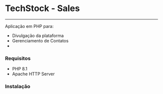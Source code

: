 <h1>TechStock - Sales</h1>
<hr>
<p>Aplicação em PHP para:</p>
<ul>
  <li>Divulgação da plataforma</li>
  <li>Gerenciamento de Contatos</li>
  <li></li>
</ul>
<h3>Requisitos</h3>
<ul>
  <li>PHP 8.1</li>
  <li>Apache HTTP Server</li>
</ul>
<h3>Instalação</h3>
